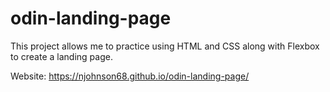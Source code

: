 # odin-landing-page

This project allows me to practice using HTML and CSS along with Flexbox to create a landing page.

Website: https://njohnson68.github.io/odin-landing-page/
